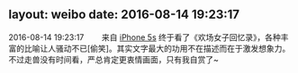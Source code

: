 layout: weibo
date: 2016-08-14 19:23:17
---
2016-08-14 19:23:17  &nbsp;&nbsp;&nbsp;&nbsp;&nbsp;&nbsp; 来自 <a href="sinaweibo://customweibosource" rel="nofollow">iPhone 5s</a>
终于看了《欢场女子回忆录》，各种丰富的比喻让人骚动不已[偷笑]。其实文字最大的功用不在描述而在于激发想象力。不过走兽没有时间看，严总肯定更衷情画面，只有我自赏了~ ​​​
